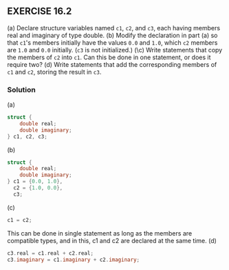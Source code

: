 ## EXERCISE 16.2
(a) Declare structure variables named `c1`, `c2`, and `c3`, each having members real and imaginary of type double.
(b) Modify the declaration in part (a) so that `c1`'s members initially have the values `0.0` and `1.0`, which `c2` members are `1.0` and `0.0` initially. (`c3` is not initialized.)
(\c) Write statements that copy the members of `c2` into `c1`. Can this be done in one statement, or does it require two?
(d) Write statements that add the corresponding members of `c1` and `c2`, storing the result in `c3`.

### Solution
(a) 
```c
struct {
    double real;
    double imaginary;
} c1, c2, c3;
```
(b)
```c
struct {
    double real;
    double imaginary;
} c1 = {0.0, 1.0},
  c2 = {1.0, 0.0},
  c3;
```
(c)
```c
c1 = c2;
```
This can be done in single statement as long as the members are compatible types, and in this, c1 and c2 are declared at the same time.
(d)
```c
c3.real = c1.real + c2.real;
c3.imaginary = c1.imaginary + c2.imaginary;
```
